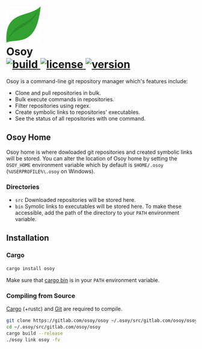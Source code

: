 <h1>
  <img src="./logo.svg" />
  <br />
  Osoy
  <br />
  <a href="https://gitlab.com/osoy/osoy/-/commits/master">
    <img alt="build" src="https://img.shields.io/gitlab/pipeline/osoy/osoy/master" />
  </a>
  <a href="https://crates.io/crates/osoy">
    <img alt="license" src="https://img.shields.io/crates/l/osoy" />
  </a>
  <a href="https://crates.io/crates/osoy">
    <img alt="version" src="https://img.shields.io/crates/v/osoy" />
  </a>
</h1>

Osoy is a command-line git repository manager which's features include:

- Clone and pull repositories in bulk.
- Bulk execute commands in repositories.
- Filter repositories using regex.
- Create symbolic links to repositories' executables.
- See the status of all repositories with one command.

## Osoy Home

Osoy home is where dowloaded git repositories and created symbolic links will be stored.
You can alter the location of Osoy home by setting the `OSOY_HOME` environment variable
which by default is `$HOME/.osoy` (`%USERPROFILE%\.osoy` on Windows).

### Directories

- `src` Downloaded repositories will be stored here.
- `bin` Symolic links to executables will be stored here.
  To make these accessible, add the path of the directory to your `PATH` environment variable.

## Installation

### Cargo

```bash
cargo install osoy
```

Make sure that [cargo bin](https://doc.rust-lang.org/stable/cargo/guide/cargo-home.html#directories) is in your `PATH` environment variable.

### Compiling from Source

[Cargo](https://doc.rust-lang.org/cargo) (+rustc) and [Git](https://git-scm.com) are required to compile.

```bash
git clone https://gitlab.com/osoy/osoy ~/.osoy/src/gitlab.com/osoy/osoy
cd ~/.osoy/src/gitlab.com/osoy/osoy
cargo build --release
./osoy link osoy -fv
```
